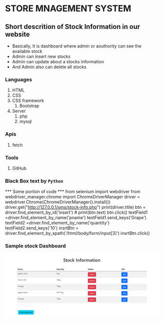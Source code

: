 # STORE MNAGEMENT SYSTEM


## Short descrition of Stock Information in our website

* Basically, It is dashboard where admin or aouthority can see the available stock
* Admin can insert new stocks
* Admin can update about a stocks information
* And Admin also can delete all stocks


### Languages
1. HTML
1. CSS
1. CSS framework
    1. Bootstrap
1. Server
    1. php
    1. mysql

### Apis
1. fetch

### Tools
1. GitHub

### Black Box text by `Python`

*** Some portion of code ***
    from selenium import webdriver
    from webdriver_manager.chrome import ChromeDriverManager
    driver = webdriver.Chrome(ChromeDriverManager().install())
    driver.get("http://127.0.0.1/sms/stock-info.php")
    print(driver.title)
    btn = driver.find_element_by_id('insert')
    # print(btn.text)
    btn.click()
    textField1 =driver.find_element_by_name('pname')
    textField1.send_keys('Grape')
    textField2 =driver.find_element_by_name('quantity')
    textField2.send_keys('10')
    insrtBtn = driver.find_element_by_xpath('/html/body/form/input[3]')
    insrtBtn.click()
 


### Sample stock Dashboard

![stock UI](image/stock-info.png)